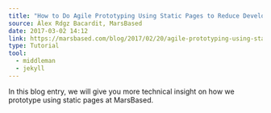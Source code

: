 ```yaml
---
title: "How to Do Agile Prototyping Using Static Pages to Reduce Development Time"
source: Àlex Rdgz Bacardit, MarsBased
date: 2017-03-02 14:12
link: https://marsbased.com/blog/2017/02/20/agile-prototyping-using-static-pages-to-reduce-development-times/
type: Tutorial
tool:
  - middleman
  - jekyll
---
```

In this blog entry, we will give you more technical insight on how we prototype using static pages at MarsBased.





